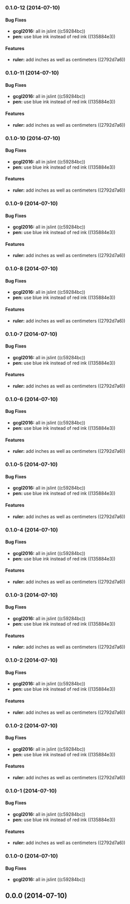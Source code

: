 <a name="0.1.0-12"></a>
### 0.1.0-12 (2014-07-10)


#### Bug Fixes

* **gcgl2016:** all in jslint ((c59284bc))
* **pen:** use blue ink instead of red ink ((135884e3))


#### Features

* **ruler:** add inches as well as centimeters ((2792d7a6))


<a name="0.1.0-11"></a>
### 0.1.0-11 (2014-07-10)


#### Bug Fixes

* **gcgl2016:** all in jslint ((c59284bc))
* **pen:** use blue ink instead of red ink ((135884e3))


#### Features

* **ruler:** add inches as well as centimeters ((2792d7a6))


<a name="0.1.0-10"></a>
### 0.1.0-10 (2014-07-10)


#### Bug Fixes

* **gcgl2016:** all in jslint ((c59284bc))
* **pen:** use blue ink instead of red ink ((135884e3))


#### Features

* **ruler:** add inches as well as centimeters ((2792d7a6))


<a name="0.1.0-9"></a>
### 0.1.0-9 (2014-07-10)


#### Bug Fixes

* **gcgl2016:** all in jslint ((c59284bc))
* **pen:** use blue ink instead of red ink ((135884e3))


#### Features

* **ruler:** add inches as well as centimeters ((2792d7a6))


<a name="0.1.0-8"></a>
### 0.1.0-8 (2014-07-10)


#### Bug Fixes

* **gcgl2016:** all in jslint ((c59284bc))
* **pen:** use blue ink instead of red ink ((135884e3))


#### Features

* **ruler:** add inches as well as centimeters ((2792d7a6))


<a name="0.1.0-7"></a>
### 0.1.0-7 (2014-07-10)


#### Bug Fixes

* **gcgl2016:** all in jslint ((c59284bc))
* **pen:** use blue ink instead of red ink ((135884e3))


#### Features

* **ruler:** add inches as well as centimeters ((2792d7a6))


<a name="0.1.0-6"></a>
### 0.1.0-6 (2014-07-10)


#### Bug Fixes

* **gcgl2016:** all in jslint ((c59284bc))
* **pen:** use blue ink instead of red ink ((135884e3))


#### Features

* **ruler:** add inches as well as centimeters ((2792d7a6))


<a name="0.1.0-5"></a>
### 0.1.0-5 (2014-07-10)


#### Bug Fixes

* **gcgl2016:** all in jslint ((c59284bc))
* **pen:** use blue ink instead of red ink ((135884e3))


#### Features

* **ruler:** add inches as well as centimeters ((2792d7a6))


<a name="0.1.0-4"></a>
### 0.1.0-4 (2014-07-10)


#### Bug Fixes

* **gcgl2016:** all in jslint ((c59284bc))
* **pen:** use blue ink instead of red ink ((135884e3))


#### Features

* **ruler:** add inches as well as centimeters ((2792d7a6))


<a name="0.1.0-3"></a>
### 0.1.0-3 (2014-07-10)


#### Bug Fixes

* **gcgl2016:** all in jslint ((c59284bc))
* **pen:** use blue ink instead of red ink ((135884e3))


#### Features

* **ruler:** add inches as well as centimeters ((2792d7a6))


<a name="0.1.0-2"></a>
### 0.1.0-2 (2014-07-10)


#### Bug Fixes

* **gcgl2016:** all in jslint ((c59284bc))
* **pen:** use blue ink instead of red ink ((135884e3))


#### Features

* **ruler:** add inches as well as centimeters ((2792d7a6))


<a name="0.1.0-2"></a>
### 0.1.0-2 (2014-07-10)


#### Bug Fixes

* **gcgl2016:** all in jslint ((c59284bc))
* **pen:** use blue ink instead of red ink ((135884e3))


#### Features

* **ruler:** add inches as well as centimeters ((2792d7a6))


<a name="0.1.0-1"></a>
### 0.1.0-1 (2014-07-10)


#### Bug Fixes

* **gcgl2016:** all in jslint ((c59284bc))
* **pen:** use blue ink instead of red ink ((135884e3))


#### Features

* **ruler:** add inches as well as centimeters ((2792d7a6))


<a name="0.1.0-0"></a>
### 0.1.0-0 (2014-07-10)


#### Bug Fixes

* **gcgl2016:** all in jslint ((c59284bc))



<a name="0.0.0"></a>
## 0.0.0 (2014-07-10)




